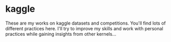 # kaggle
These are my works on kaggle datasets and competitions. You'll find lots of different practices here. I'll try to improve my
skills and work with personal practices while gaining insights from other kernels...
